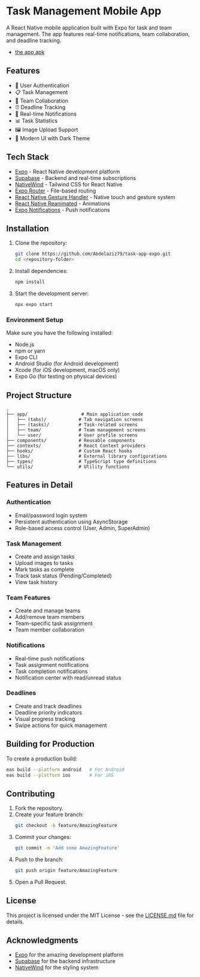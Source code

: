 # Task Management Mobile App

A React Native mobile application built with Expo for task and team management. The app features real-time notifications, team collaboration, and deadline tracking.
- [the app apk](https://drive.google.com/file/d/1c-JUiOy7Gy5MX_aOQHKdf0x95mud5By6/view)
## Features

- 🔐 User Authentication
- 📋 Task Management
- 👥 Team Collaboration
- ⏰ Deadline Tracking
- 📱 Real-time Notifications
- 📊 Task Statistics
- 🖼️ Image Upload Support
- 🎨 Modern UI with Dark Theme

## Tech Stack

- [Expo](https://expo.dev/) - React Native development platform
- [Supabase](https://supabase.com/) - Backend and real-time subscriptions
- [NativeWind](https://www.nativewind.dev/) - Tailwind CSS for React Native
- [Expo Router](https://docs.expo.dev/router/introduction/) - File-based routing
- [React Native Gesture Handler](https://docs.swmansion.com/react-native-gesture-handler/) - Native touch and gesture system
- [React Native Reanimated](https://docs.swmansion.com/react-native-reanimated/) - Animations
- [Expo Notifications](https://docs.expo.dev/versions/latest/sdk/notifications/) - Push notifications

## Installation

1. Clone the repository:
   ```bash
   git clone https://github.com/Abdelaziz79/task-app-expo.git
   cd <repository-folder>
   ```

2. Install dependencies:
   ```bash
   npm install
   ```

3. Start the development server:
   ```bash
   npx expo start
   ```

### Environment Setup

Make sure you have the following installed:

- Node.js
- npm or yarn
- Expo CLI
- Android Studio (for Android development)
- Xcode (for iOS development, macOS only)
- Expo Go (for testing on physical devices)

## Project Structure

```
.
├── app/                    # Main application code
│   ├── (tabs)/            # Tab navigation screens
│   ├── (tasks)/           # Task-related screens
│   ├── team/              # Team management screens
│   └── user/              # User profile screens
├── components/            # Reusable components
├── contexts/              # React Context providers
├── hooks/                 # Custom React hooks
├── libs/                  # External library configurations
├── types/                 # TypeScript type definitions
└── utils/                 # Utility functions
```

## Features in Detail

### Authentication
- Email/password login system
- Persistent authentication using AsyncStorage
- Role-based access control (User, Admin, SuperAdmin)

### Task Management
- Create and assign tasks
- Upload images to tasks
- Mark tasks as complete
- Track task status (Pending/Completed)
- View task history

### Team Features
- Create and manage teams
- Add/remove team members
- Team-specific task assignment
- Team member collaboration

### Notifications
- Real-time push notifications
- Task assignment notifications
- Task completion notifications
- Notification center with read/unread status

### Deadlines
- Create and track deadlines
- Deadline priority indicators
- Visual progress tracking
- Swipe actions for quick management

## Building for Production

To create a production build:

```bash
eas build --platform android   # For Android
eas build --platform ios       # For iOS
```

## Contributing

1. Fork the repository.
2. Create your feature branch:
   ```bash
   git checkout -b feature/AmazingFeature
   ```
3. Commit your changes:
   ```bash
   git commit -m 'Add some AmazingFeature'
   ```
4. Push to the branch:
   ```bash
   git push origin feature/AmazingFeature
   ```
5. Open a Pull Request.

## License

This project is licensed under the MIT License - see the [LICENSE.md](LICENSE.md) file for details.

## Acknowledgments

- [Expo](https://expo.dev/) for the amazing development platform
- [Supabase](https://supabase.com/) for the backend infrastructure
- [NativeWind](https://www.nativewind.dev/) for the styling system

